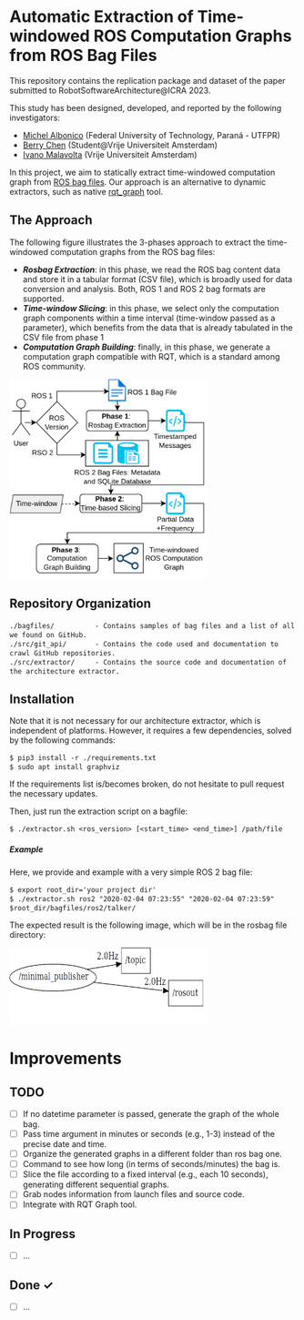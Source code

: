 # Automatic Extraction of Time-windowed ROS Computation Graphs from ROS Bag Files

This repository contains the replication package and dataset of the paper submitted to RobotSoftwareArchitecture@ICRA 2023.

This study has been designed, developed, and reported by the following investigators:

- [Michel Albonico](https://michelalbonico.github.io/) (Federal University of Technology, Paraná - UTFPR)
- [Berry Chen](#) (Student@Vrije Universiteit Amsterdam)
- [Ivano Malavolta](https://www.ivanomalavolta.com) (Vrije Universiteit Amsterdam)

In this project, we aim to statically extract time-windowed computation graph from [ROS bag files](http://wiki.ros.org/rosbag). Our approach is an alternative to dynamic extractors, such as native [rqt_graph](http://wiki.ros.org/rqt_graph) tool.

## The Approach
The following figure illustrates the 3-phases approach to extract the time-windowed computation graphs from the ROS bag files: 

* ***Rosbag Extraction***: in this phase, we read the ROS bag content data and store it in a tabular format (CSV file), which is broadly used for data conversion and analysis. Both, ROS 1 and ROS 2 bag formats are supported.
* ***Time-window Slicing***: in this phase, we select only the computation graph components within a time interval (time-window passed as a parameter), which benefits from the data that is already tabulated in the CSV file from phase 1
* ***Computation Graph Building***: finally, in this phase, we generate a computation graph compatible with RQT, 
which is a standard among ROS community.

<img src="./rosbag_extractor.png" alt="Extracted Graph: Minimal Publisher" width="350" height="350"/>

## Repository Organization

```
./bagfiles/          - Contains samples of bag files and a list of all we found on GitHub.
./src/git_api/       - Contains the code used and documentation to crawl GitHub repositories.
./src/extractor/     - Contains the source code and documentation of the architecture extractor.
```

## Installation
Note that it is not necessary for our architecture extractor, which is independent of platforms. However, it requires a few dependencies, solved by the following commands:

```
$ pip3 install -r ./requirements.txt
$ sudo apt install graphviz
```
If the requirements list is/becomes broken, do not hesitate to pull request the necessary updates.

Then, just run the extraction script on a bagfile: 
```
$ ./extractor.sh <ros_version> [<start_time> <end_time>] /path/file
```

##### Example

Here, we provide and example with a very simple ROS 2 bag file:
```
$ export root_dir='your project dir'
$ ./extractor.sh ros2 "2020-02-04 07:23:55" "2020-02-04 07:23:59" $root_dir/bagfiles/ros2/talker/
```

The expected result is the following image, which will be in the rosbag file directory:

<img src="./ros2_extraction.png" alt="Extracted Graph: Minimal Publisher" width="350"/>

# Improvements

## TODO

- [ ] If no datetime parameter is passed, generate the graph of the whole bag.
- [ ] Pass time argument in minutes or seconds (e.g., 1-3) instead of the precise date and time.
- [ ] Organize the generated graphs in a different folder than ros bag one.
- [ ] Command to see how long (in terms of seconds/minutes) the bag is.
- [ ] Slice the file according to a fixed interval (e.g., each 10 seconds), generating different sequential graphs.
- [ ] Grab nodes information from launch files and source code.
- [ ] Integrate with RQT Graph tool.

## In Progress

- [ ] ...

## Done ✓

- [ ] ... 

<!--
## Public Bagfiles

- In [this](https://drive.google.com/drive/folders/1HwNHiVZJhChzVv4ZwMy9yN5gWYnwAsSi?usp=sharing) shared folder, you will find some bagfiles from our team experiments with ROS+SLAM.
- We have also used the [MET dataset](https://starslab.ca/enav-planetary-dataset/) for our tool validation. It contains huge bagfiles from a rover robot navigation.
- [This](#) spreadsheet contains all the public bagfiles we found on GitHub. 

## Extracting information from ROS bags
By using python and its package [bagpy](https://jmscslgroup.github.io/bagpy/), messages stored in the bagfiles can be read and decoded. Topics presented in the bagfile can be extracted by using `b.topic_table,` where `b` is a bagreader object. Then, we need first to check whether `rosout` is in the topic table or not. If not, the architecture information cannot be extracted with our approach. Otherwise, the information needed to generate a computational graph can be extracted, and [Graphviz](https://graphviz.org) is used to connect and visualize the graph.

## Validation
Comparing to the dynamic approach(rqt_graph), our static approach workds totally independent on ROS environment. Validation process are done by manually checking the graphs of each bagfiles in the validation set and compare the differences between two approaches' graphs.

-->

<!--## Result
By applying our static approach to the 242 bagfiles obtained from GitHub, it is found that most bagfiles can be extracted without any problem. Also, problems occurred within 49 bags where the main node `/rosout` is not recorded in the bag.  

Extraction result: Full list can be found [here](https://drive.google.com/file/d/16UHFbm1s-yIXtfGYNJD7NTrwlfN8zlXg/view)
<img src="extraction_result.png" width="700" align="center" alt="Extraction results">

-->


<!-- ## Requirements
Before running the graph extraction, you must install a basic ROS1 environment. Follow [this](http://wiki.ros.org/noetic/Installation/Ubuntu) tutorial.

In Ubuntu, after setting the apt-get souce, run the following command:

```
sudo apt-get install ...
```
 -->
